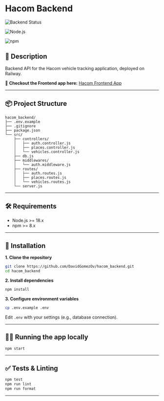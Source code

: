 # Hacom Backend

![Backend Status](https://img.shields.io/website-up-down-green-red/https/hacombackend-production.up.railway.app)

![Node.js](https://img.shields.io/badge/Node.js-18-brightgreen?logo=node.js&logoColor=white)

![npm](https://img.shields.io/badge/npm-9.x-blue?logo=npm&logoColor=white)

## 📝 Description

Backend API for the Hacom vehicle tracking application, deployed on Railway.

🚀 **Checkout the Frontend app here:** [Hacom Frontend App](https://github.com/DavidGomezOv/hacom_frontend_app)



---

## 📦 Project Structure

```
hacom_backend/
├── .env.example
├── .gitignore
├── package.json
└── src/
    ├── controllers/
    │   ├── auth.controller.js
    │   ├── places.controller.js
    │   └── vehicles.controller.js
    ├── db.js
    ├── middlewares/
    │   └── auth.middleware.js
    ├── routes/
    │   ├── auth.routes.js
    │   ├── places.routes.js
    │   └── vehicles.routes.js
    └── server.js

```

---

## 🛠 Requirements

* Node.js >= 18.x
* npm >= 8.x

---

## 🚀 Installation

**1. Clone the repository**

```bash
git clone https://github.com/DavidGomezOv/hacom_backend.git
cd hacom_backend
```

**2. Install dependencies**

```bash
npm install
```

**3. Configure environment variables**

```bash
cp .env.example .env
```

Edit `.env` with your settings (e.g., database connection).

---

## 🏃‍♂️ Running the app locally

```bash
npm start
```

---

## ✅ Tests & Linting

```bash
npm test
npm run lint
npm run format
```

---
